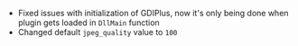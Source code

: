 - Fixed issues with initialization of GDIPlus, now it's only being done when plugin gets loaded in `DllMain` function
- Changed default `jpeg_quality` value to `100`